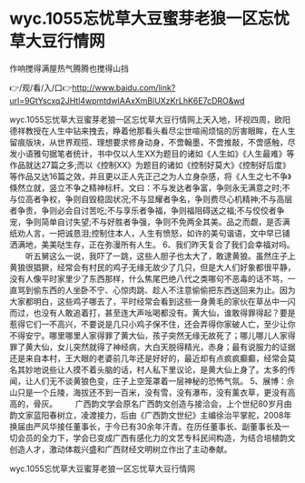 # wyc.1055忘忧草大豆蜜芽老狼一区忘忧草大豆行情网
作响搅得满屋热气腾腾也搅得山挡

👉/观/看/入/口👉http://www.baidu.com/link?url=9GtYscxq2JHtl4wpmtdwIAAxXmBlUXzKrLhK6E7cDRO&wd

wyc.1055忘忧草大豆蜜芽老狼一区忘忧草大豆行情网上天入地，环视四周，欧阳德祥教授在人生中钻来拽去，睁着他那看头看尽尘世喧闹烦恼的厉害眼眸，在人生留痕版块，从世界观揽、理想要求修身动身，不啻翰墨，不啻推敲，不啻感触，尽发小语雅句据笔者统计，书中仅以人生XX为题目的诸如《人生如》《人生最难》等作品就达27篇之多;而以《控制XX》为题目的诸如《控制好莫大》《控制好后度》等作品又达16篇之效，并且更以正人先正己之为人立身杂感，将《人生之七不争》倏然立就，竖立不争之精神标杆。文曰：不与发达者争富，争则永无满意之时;不与位高者争权，争则自毁稳固状况;不与显耀者争名，争则费尽心机精神;不与高层者争贵，争则必会自讨苦吃;不与享乐者争福，争则福阻碍送之福;不与佼佼者争宠，争则简单自讨失望;不与好胜者争强，争则不免两全其美。品之而觑，是否满纸劝人言，一把诚恳泪;控制住本人，人生有愤怒，如许的美句谐语，文中早已铺洒满地，美美哒生存，正在弥漫所有人生。
	6、我们昨天复合了我们会幸福对吗。
　　听五舅这么一说，我吓了一跳，这些人胆子也太大了，敢逮黄狼。虽然庄子上黄狼很猖獗，经常会有村民的鸡子无缘无故少了几只，但是大人们好象都很平静，没有人像平时家里少了东西那样，什么焦尾巴绝八代之类哪句不恶毒的话不骂，一直骂到偷东西的人坐卧不宁、心惊肉跳、趁人不注意偷偷把东西送回来为止。因为大家都明白，这些鸡子哪去了，平时经常会看到这些一身黄毛的家伙在草丛中一闪而过，也没有人敢追着打，甚至连大声吆喝都没有。黄大仙，谁敢得罪得起？要是惹得它们一不高兴，不要说是几只小鸡子保不住，还会弄得你家破人亡，至少让你不得安宁。哪里哪里人家得罪了黄大仙，孩子突然无缘无故死了；哪儿哪儿人家得罪了黄大仙，女儿突然就得了神经病，大白天脱得精光，赤身；最有说服力的证据还是来自本村，王大眼的老婆前几年还是好好的，最近却有点疯疯癫癫，经常会莫名其妙地说些让人摸不着头脑的话，村人私下里议论，是黄大仙上身了。太多的传闻，让人们无不谈黄狼色变，庄子上空笼罩着一层神秘的恐怖气氛。
5、展博：佘山只是一个丘陵，海拔还不到一百米，没有雪，没有瀑布，没有薰衣草，更没有高高的，骨灰。
　　广西韵文学会原名广西韵文创造与接洽会，上个世纪80岁月由韵文家蓝阳春树立，凌渡接力，后由《广西韵文世纪》主编徐治平掌舵，2008年换届由严风华接任董事长，于今已有30余年汗青。在历任董事长、副董事长及一切会员的全力下，学会已变成广西有感化力的文艺专科民间构造，为结合培植韵文创造人才，激动体裁兴盛和广西财经文明树立作出了主动奉献。

wyc.1055忘忧草大豆蜜芽老狼一区忘忧草大豆行情网
